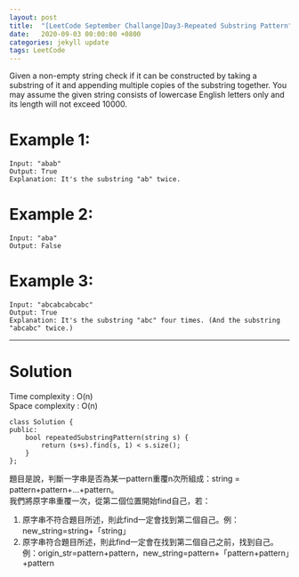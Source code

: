 ```yaml
---
layout: post
title:  "[LeetCode September Challange]Day3-Repeated Substring Pattern"
date:   2020-09-03 00:00:00 +0800
categories: jekyll update
tags: LeetCode
---
```

Given a non-empty string check if it can be constructed by taking a substring of it and appending multiple copies of the substring together. You may assume the given string consists of lowercase English letters only and its length will not exceed 10000.  

# Example 1:  
	Input: "abab"
	Output: True
	Explanation: It's the substring "ab" twice.

# Example 2:  
	Input: "aba"
	Output: False

# Example 3:  
	Input: "abcabcabcabc"
	Output: True
	Explanation: It's the substring "abc" four times. (And the substring "abcabc" twice.)

______________________  

# Solution

Time complexity : O(n)  
Space complexity : O(n)

	class Solution {
	public:
	    bool repeatedSubstringPattern(string s) {
	        return (s+s).find(s, 1) < s.size();
	    }
	};

題目是說，判斷一字串是否為某一pattern重覆n次所組成：string = pattern+pattern+...+pattern。  
我們將原字串重覆一次，從第二個位置開始find自己，若：
1. 原字串不符合題目所述，則此find一定會找到第二個自己。例：new_string=string+「string」
2. 原字串符合題目所述，則此find一定會在找到第二個自己之前，找到自己。例：origin_str=pattern+pattern，new_string=pattern+「pattern+pattern」+pattern